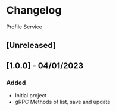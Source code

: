# Changelog
Profile Service

## [Unreleased]

## [1.0.0] - 04/01/2023
### Added
- Initial project
- gRPC Methods of list, save and update
